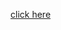 [click here](https://www.figma.com/file/efATl1goDP8LqxpvE06LC8/Untitled?type=design&t=wu4FdzliXHMAkccs-6)
